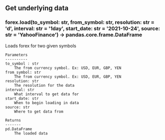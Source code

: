 ## Get underlying data 
### forex.load(to_symbol: str, from_symbol: str, resolution: str = 'd', interval: str = '1day', start_date: str = '2021-10-24', source: str = 'YahooFinance') -> pandas.core.frame.DataFrame

Loads forex for two given symbols

    Parameters
    ----------
    to_symbol : str
        The from currency symbol. Ex: USD, EUR, GBP, YEN
    from_symbol: str
        The from currency symbol. Ex: USD, EUR, GBP, YEN
    resolution: str
        The resolution for the data
    interval: str
        What interval to get data for
    start_date: str
        When to begin loading in data
    source: str
        Where to get data from

    Returns
    -------
    pd.DataFrame
        The loaded data
